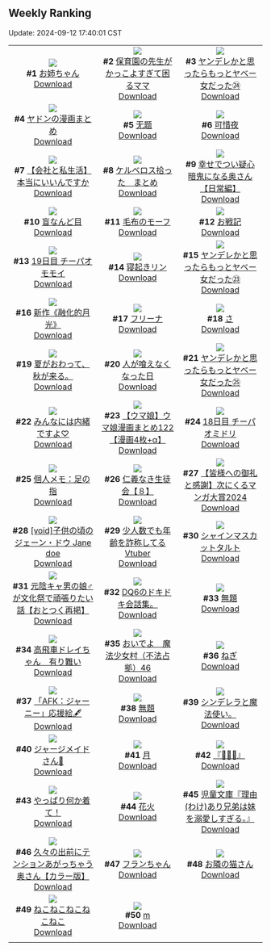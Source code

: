 ## Weekly Ranking
Update: 2024-09-12 17:40:01 CST

|      |      |      |
| :----: | :----: | :----: |
| ![](https://i.pixiv.re/c/240x480/img-master/img/2024/09/06/23/27/18/122197170_p0_master1200.jpg)<br>**#1** [お姉ちゃん](https://www.pixiv.net/artworks/122197170)<br>[Download](https://i.pixiv.re/img-original/img/2024/09/06/23/27/18/122197170_p0.jpg) | ![](https://i.pixiv.re/c/240x480/img-master/img/2024/09/05/22/27/14/122166983_p0_master1200.jpg)<br>**#2** [保育園の先生がかっこよすぎて困るママ](https://www.pixiv.net/artworks/122166983)<br>[Download](https://i.pixiv.re/img-original/img/2024/09/05/22/27/14/122166983_p0.jpg) | ![](https://i.pixiv.re/c/240x480/img-master/img/2024/09/06/00/02/45/122170315_p0_master1200.jpg)<br>**#3** [ヤンデレかと思ったらもっとヤベー女だった㉔](https://www.pixiv.net/artworks/122170315)<br>[Download](https://i.pixiv.re/img-original/img/2024/09/06/00/02/45/122170315_p0.png) |
| ![](https://i.pixiv.re/c/240x480/img-master/img/2024/09/06/21/10/18/122192684_p0_master1200.jpg)<br>**#4** [ヤドンの漫画まとめ](https://www.pixiv.net/artworks/122192684)<br>[Download](https://i.pixiv.re/img-original/img/2024/09/06/21/10/18/122192684_p0.jpg) | ![](https://i.pixiv.re/c/240x480/img-master/img/2024/09/05/15/24/46/122156399_p0_master1200.jpg)<br>**#5** [无题](https://www.pixiv.net/artworks/122156399)<br>[Download](https://i.pixiv.re/img-original/img/2024/09/05/15/24/46/122156399_p0.jpg) | ![](https://i.pixiv.re/c/240x480/img-master/img/2024/09/06/00/00/19/122170012_p0_master1200.jpg)<br>**#6** [可惜夜](https://www.pixiv.net/artworks/122170012)<br>[Download](https://i.pixiv.re/img-original/img/2024/09/06/00/00/19/122170012_p0.png) |
| ![](https://i.pixiv.re/c/240x480/img-master/img/2024/09/06/12/00/12/122180989_p0_master1200.jpg)<br>**#7** [【会社と私生活】本当にいいんですか](https://www.pixiv.net/artworks/122180989)<br>[Download](https://i.pixiv.re/img-original/img/2024/09/06/12/00/12/122180989_p0.jpg) | ![](https://i.pixiv.re/c/240x480/img-master/img/2024/09/06/16/25/09/122185097_p0_master1200.jpg)<br>**#8** [ケルベロス拾った　まとめ](https://www.pixiv.net/artworks/122185097)<br>[Download](https://i.pixiv.re/img-original/img/2024/09/06/16/25/09/122185097_p0.jpg) | ![](https://i.pixiv.re/c/240x480/img-master/img/2024/09/06/00/04/05/122170408_p0_master1200.jpg)<br>**#9** [幸せでつい疑心暗鬼になる奥さん【日常編】](https://www.pixiv.net/artworks/122170408)<br>[Download](https://i.pixiv.re/img-original/img/2024/09/06/00/04/05/122170408_p0.jpg) |
| ![](https://i.pixiv.re/c/240x480/img-master/img/2024/09/06/00/00/14/122169993_p0_master1200.jpg)<br>**#10** [盲なんど目](https://www.pixiv.net/artworks/122169993)<br>[Download](https://i.pixiv.re/img-original/img/2024/09/06/00/00/14/122169993_p0.jpg) | ![](https://i.pixiv.re/c/240x480/img-master/img/2024/09/06/21/56/16/122194079_p0_master1200.jpg)<br>**#11** [毛布のモーフ](https://www.pixiv.net/artworks/122194079)<br>[Download](https://i.pixiv.re/img-original/img/2024/09/06/21/56/16/122194079_p0.png) | ![](https://i.pixiv.re/c/240x480/img-master/img/2024/09/06/20/04/47/122190701_p0_master1200.jpg)<br>**#12** [お戦記](https://www.pixiv.net/artworks/122190701)<br>[Download](https://i.pixiv.re/img-original/img/2024/09/06/20/04/47/122190701_p0.png) |
| ![](https://i.pixiv.re/c/240x480/img-master/img/2024/09/06/12/50/20/122173568_p0_master1200.jpg)<br>**#13** [19日目 チーパオモモイ](https://www.pixiv.net/artworks/122173568)<br>[Download](https://i.pixiv.re/img-original/img/2024/09/06/12/50/20/122173568_p0.png) | ![](https://i.pixiv.re/c/240x480/img-master/img/2024/09/05/00/00/30/122142529_p0_master1200.jpg)<br>**#14** [寝起きリン](https://www.pixiv.net/artworks/122142529)<br>[Download](https://i.pixiv.re/img-original/img/2024/09/05/00/00/30/122142529_p0.jpg) | ![](https://i.pixiv.re/c/240x480/img-master/img/2024/09/05/00/01/55/122142705_p0_master1200.jpg)<br>**#15** [ヤンデレかと思ったらもっとヤベー女だった㉓](https://www.pixiv.net/artworks/122142705)<br>[Download](https://i.pixiv.re/img-original/img/2024/09/05/00/01/55/122142705_p0.png) |
| ![](https://i.pixiv.re/c/240x480/img-master/img/2024/09/05/00/12/01/122143161_p0_master1200.jpg)<br>**#16** [新作《融化的月光》](https://www.pixiv.net/artworks/122143161)<br>[Download](https://i.pixiv.re/img-original/img/2024/09/05/00/12/01/122143161_p0.jpg) | ![](https://i.pixiv.re/c/240x480/img-master/img/2024/09/06/00/08/10/122170604_p0_master1200.jpg)<br>**#17** [フリーナ](https://www.pixiv.net/artworks/122170604)<br>[Download](https://i.pixiv.re/img-original/img/2024/09/06/00/08/10/122170604_p0.png) | ![](https://i.pixiv.re/c/240x480/img-master/img/2024/09/06/04/30/01/122175478_p0_master1200.jpg)<br>**#18** [さ](https://www.pixiv.net/artworks/122175478)<br>[Download](https://i.pixiv.re/img-original/img/2024/09/06/04/30/01/122175478_p0.png) |
| ![](https://i.pixiv.re/c/240x480/img-master/img/2024/09/06/18/44/52/122188248_p0_master1200.jpg)<br>**#19** [夏がおわって、秋が来る。](https://www.pixiv.net/artworks/122188248)<br>[Download](https://i.pixiv.re/img-original/img/2024/09/06/18/44/52/122188248_p0.jpg) | ![](https://i.pixiv.re/c/240x480/img-master/img/2024/09/05/19/49/28/122162023_p0_master1200.jpg)<br>**#20** [人が喰えなくなった日](https://www.pixiv.net/artworks/122162023)<br>[Download](https://i.pixiv.re/img-original/img/2024/09/05/19/49/28/122162023_p0.jpg) | ![](https://i.pixiv.re/c/240x480/img-master/img/2024/09/07/00/01/08/122198501_p0_master1200.jpg)<br>**#21** [ヤンデレかと思ったらもっとヤベー女だった㉕](https://www.pixiv.net/artworks/122198501)<br>[Download](https://i.pixiv.re/img-original/img/2024/09/07/00/01/08/122198501_p0.png) |
| ![](https://i.pixiv.re/c/240x480/img-master/img/2024/09/06/00/00/43/122170089_p0_master1200.jpg)<br>**#22** [みんなには内緒ですよ♡](https://www.pixiv.net/artworks/122170089)<br>[Download](https://i.pixiv.re/img-original/img/2024/09/06/00/00/43/122170089_p0.jpg) | ![](https://i.pixiv.re/c/240x480/img-master/img/2024/09/06/00/03/32/122170369_p0_master1200.jpg)<br>**#23** [【ウマ娘】ウマ娘漫画まとめ122【漫画4枚+α】](https://www.pixiv.net/artworks/122170369)<br>[Download](https://i.pixiv.re/img-original/img/2024/09/06/00/03/32/122170369_p0.jpg) | ![](https://i.pixiv.re/c/240x480/img-master/img/2024/09/05/22/06/33/122143334_p0_master1200.jpg)<br>**#24** [18日目 チーパオミドリ](https://www.pixiv.net/artworks/122143334)<br>[Download](https://i.pixiv.re/img-original/img/2024/09/05/22/06/33/122143334_p0.png) |
| ![](https://i.pixiv.re/c/240x480/img-master/img/2024/09/05/06/00/06/122148539_p0_master1200.jpg)<br>**#25** [個人メモ：足の指](https://www.pixiv.net/artworks/122148539)<br>[Download](https://i.pixiv.re/img-original/img/2024/09/05/06/00/06/122148539_p0.jpg) | ![](https://i.pixiv.re/c/240x480/img-master/img/2024/09/07/10/35/37/122209497_p0_master1200.jpg)<br>**#26** [仁義なき生徒会【８】](https://www.pixiv.net/artworks/122209497)<br>[Download](https://i.pixiv.re/img-original/img/2024/09/07/10/35/37/122209497_p0.png) | ![](https://i.pixiv.re/c/240x480/img-master/img/2024/09/06/15/05/41/122183877_p0_master1200.jpg)<br>**#27** [【皆様への御礼と感謝】次にくるマンガ大賞2024](https://www.pixiv.net/artworks/122183877)<br>[Download](https://i.pixiv.re/img-original/img/2024/09/06/15/05/41/122183877_p0.jpg) |
| ![](https://i.pixiv.re/c/240x480/img-master/img/2024/09/05/00/00/25/122142508_p0_master1200.jpg)<br>**#28** [[void]子供の頃のジェーン・ドウ Jane doe](https://www.pixiv.net/artworks/122142508)<br>[Download](https://i.pixiv.re/img-original/img/2024/09/05/00/00/25/122142508_p0.jpg) | ![](https://i.pixiv.re/c/240x480/img-master/img/2024/09/06/21/00/11/122192285_p0_master1200.jpg)<br>**#29** [少人数でも年齢を詐称してるVtuber](https://www.pixiv.net/artworks/122192285)<br>[Download](https://i.pixiv.re/img-original/img/2024/09/06/21/00/11/122192285_p0.png) | ![](https://i.pixiv.re/c/240x480/img-master/img/2024/09/07/20/30/02/122223005_p0_master1200.jpg)<br>**#30** [シャインマスカットタルト](https://www.pixiv.net/artworks/122223005)<br>[Download](https://i.pixiv.re/img-original/img/2024/09/07/20/30/02/122223005_p0.png) |
| ![](https://i.pixiv.re/c/240x480/img-master/img/2024/09/06/12/04/30/122181113_p0_master1200.jpg)<br>**#31** [元陰キャ男の娘♂が文化祭で頑張りたい話【おとつく再掲】](https://www.pixiv.net/artworks/122181113)<br>[Download](https://i.pixiv.re/img-original/img/2024/09/06/12/04/30/122181113_p0.jpg) | ![](https://i.pixiv.re/c/240x480/img-master/img/2024/09/06/10/10/14/122178827_p0_master1200.jpg)<br>**#32** [DQ6のドキドキ会話集。](https://www.pixiv.net/artworks/122178827)<br>[Download](https://i.pixiv.re/img-original/img/2024/09/06/10/10/14/122178827_p0.jpg) | ![](https://i.pixiv.re/c/240x480/img-master/img/2024/09/06/10/04/05/122179302_p0_master1200.jpg)<br>**#33** [無題](https://www.pixiv.net/artworks/122179302)<br>[Download](https://i.pixiv.re/img-original/img/2024/09/06/10/04/05/122179302_p0.jpg) |
| ![](https://i.pixiv.re/c/240x480/img-master/img/2024/09/07/13/50/18/122213186_p0_master1200.jpg)<br>**#34** [高飛車ドレイちゃん　有り難い](https://www.pixiv.net/artworks/122213186)<br>[Download](https://i.pixiv.re/img-original/img/2024/09/07/13/50/18/122213186_p0.png) | ![](https://i.pixiv.re/c/240x480/img-master/img/2024/09/06/17/14/02/122186014_p0_master1200.jpg)<br>**#35** [おいでよ　魔法少女村（不法占拠）46](https://www.pixiv.net/artworks/122186014)<br>[Download](https://i.pixiv.re/img-original/img/2024/09/06/17/14/02/122186014_p0.png) | ![](https://i.pixiv.re/c/240x480/img-master/img/2024/09/06/20/30/08/122191386_p0_master1200.jpg)<br>**#36** [ねぎ](https://www.pixiv.net/artworks/122191386)<br>[Download](https://i.pixiv.re/img-original/img/2024/09/06/20/30/08/122191386_p0.png) |
| ![](https://i.pixiv.re/c/240x480/img-master/img/2024/09/06/18/34/12/122187988_p0_master1200.jpg)<br>**#37** [「AFK：ジャーニー」応援絵🖋](https://www.pixiv.net/artworks/122187988)<br>[Download](https://i.pixiv.re/img-original/img/2024/09/06/18/34/12/122187988_p0.png) | ![](https://i.pixiv.re/c/240x480/img-master/img/2024/09/06/12/46/18/122181801_p0_master1200.jpg)<br>**#38** [無題](https://www.pixiv.net/artworks/122181801)<br>[Download](https://i.pixiv.re/img-original/img/2024/09/06/12/46/18/122181801_p0.jpg) | ![](https://i.pixiv.re/c/240x480/img-master/img/2024/09/06/16/56/14/122185658_p0_master1200.jpg)<br>**#39** [シンデレラと魔法使い。](https://www.pixiv.net/artworks/122185658)<br>[Download](https://i.pixiv.re/img-original/img/2024/09/06/16/56/14/122185658_p0.jpg) |
| ![](https://i.pixiv.re/c/240x480/img-master/img/2024/09/06/19/08/28/122188995_p0_master1200.jpg)<br>**#40** [ジャージメイドさん🥺](https://www.pixiv.net/artworks/122188995)<br>[Download](https://i.pixiv.re/img-original/img/2024/09/06/19/08/28/122188995_p0.jpg) | ![](https://i.pixiv.re/c/240x480/img-master/img/2024/09/06/17/11/23/122185973_p0_master1200.jpg)<br>**#41** [月](https://www.pixiv.net/artworks/122185973)<br>[Download](https://i.pixiv.re/img-original/img/2024/09/06/17/11/23/122185973_p0.jpg) | ![](https://i.pixiv.re/c/240x480/img-master/img/2024/09/05/09/08/30/122150943_p0_master1200.jpg)<br>**#42** [『👏✨✨』](https://www.pixiv.net/artworks/122150943)<br>[Download](https://i.pixiv.re/img-original/img/2024/09/05/09/08/30/122150943_p0.png) |
| ![](https://i.pixiv.re/c/240x480/img-master/img/2024/09/07/19/49/30/122221701_p0_master1200.jpg)<br>**#43** [やっぱり何か着て！](https://www.pixiv.net/artworks/122221701)<br>[Download](https://i.pixiv.re/img-original/img/2024/09/07/19/49/30/122221701_p0.png) | ![](https://i.pixiv.re/c/240x480/img-master/img/2024/09/06/00/14/24/122170815_p0_master1200.jpg)<br>**#44** [花火](https://www.pixiv.net/artworks/122170815)<br>[Download](https://i.pixiv.re/img-original/img/2024/09/06/00/14/24/122170815_p0.jpg) | ![](https://i.pixiv.re/c/240x480/img-master/img/2024/09/07/10/44/07/122209635_p0_master1200.jpg)<br>**#45** [児童文庫『理由(わけ)あり兄弟は妹を溺愛しすぎる。』](https://www.pixiv.net/artworks/122209635)<br>[Download](https://i.pixiv.re/img-original/img/2024/09/07/10/44/07/122209635_p0.jpg) |
| ![](https://i.pixiv.re/c/240x480/img-master/img/2024/09/05/00/05/02/122142889_p0_master1200.jpg)<br>**#46** [久々の出前にテンションあがっちゃう奥さん【カラー版】](https://www.pixiv.net/artworks/122142889)<br>[Download](https://i.pixiv.re/img-original/img/2024/09/05/00/05/02/122142889_p0.jpg) | ![](https://i.pixiv.re/c/240x480/img-master/img/2024/09/05/00/00/30/122142523_p0_master1200.jpg)<br>**#47** [フランちゃん](https://www.pixiv.net/artworks/122142523)<br>[Download](https://i.pixiv.re/img-original/img/2024/09/05/00/00/30/122142523_p0.png) | ![](https://i.pixiv.re/c/240x480/img-master/img/2024/09/05/13/59/51/122155054_p0_master1200.jpg)<br>**#48** [お隣の猫さん](https://www.pixiv.net/artworks/122155054)<br>[Download](https://i.pixiv.re/img-original/img/2024/09/05/13/59/51/122155054_p0.png) |
| ![](https://i.pixiv.re/c/240x480/img-master/img/2024/09/06/00/57/21/122172144_p0_master1200.jpg)<br>**#49** [ねこねこねこねこねこ](https://www.pixiv.net/artworks/122172144)<br>[Download](https://i.pixiv.re/img-original/img/2024/09/06/00/57/21/122172144_p0.png) | ![](https://i.pixiv.re/c/240x480/img-master/img/2024/09/06/02/49/25/122174378_p0_master1200.jpg)<br>**#50** [m](https://www.pixiv.net/artworks/122174378)<br>[Download](https://i.pixiv.re/img-original/img/2024/09/06/02/49/25/122174378_p0.jpg) |
|      |

